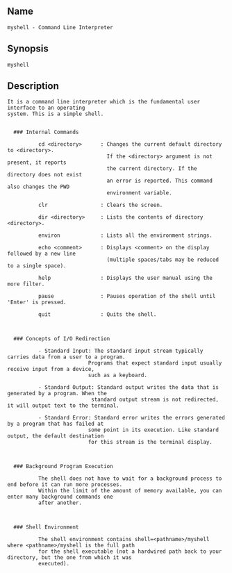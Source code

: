 ## Name

    myshell - Command Line Interpreter


## Synopsis

    myshell


## Description

    It is a command line interpreter which is the fundamental user interface to an operating
    system. This is a simple shell.


      ### Internal Commands

              cd <directory>      : Changes the current default directory to <directory>.
                                    If the <directory> argument is not present, it reports
                                    the current directory. If the directory does not exist
                                    an error is reported. This command also changes the PWD
                                    environment variable.

              clr                 : Clears the screen.

              dir <directory>     : Lists the contents of directory <directory>.

              environ             : Lists all the environment strings.

              echo <comment>      : Displays <comment> on the display followed by a new line
                                    (multiple spaces/tabs may be reduced to a single space).

              help                : Displays the user manual using the more filter.

              pause               : Pauses operation of the shell until 'Enter' is pressed.

              quit                : Quits the shell.



      ### Concepts of I/O Redirection

              - Standard Input: The standard input stream typically carries data from a user to a program.
                              Programs that expect standard input usually receive input from a device,
                              such as a keyboard.

              - Standard Output: Standard output writes the data that is generated by a program. When the
                               standard output stream is not redirected, it will output text to the terminal.

              - Standard Error: Standard error writes the errors generated by a program that has failed at
                              some point in its execution. Like standard output, the default destination
                              for this stream is the terminal display.



      ### Background Program Execution

              The shell does not have to wait for a background process to end before it can run more processes.
              Within the limit of the amount of memory available, you can enter many background commands one
              after another.



      ### Shell Environment

              The shell environment contains shell=<pathname>/myshell where <pathname>/myshell is the full path
              for the shell executable (not a hardwired path back to your directory, but the one from which it was
              executed).
